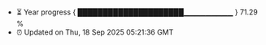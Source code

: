 - ⏳ Year progress { █████████████████████▁▁▁▁▁▁▁▁▁ } 71.29 %
- ⏰ Updated on Thu, 18 Sep 2025 05:21:36 GMT

